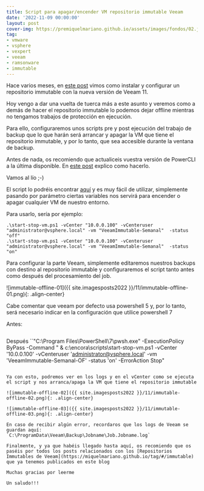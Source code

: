 ```yaml
---
title: Script para apagar/encender VM repositorio immutable Veeam
date: '2022-11-09 00:00:00'
layout: post
cover-img: https://premiquelmariano.github.io/assets/images/fondos/02.jpg
tag:
- vmware
- vsphere
- vexpert
- veeam
- ramsonware
- immutable
---
```


Hace varios meses, en [este post](https://miquelmariano.github.io/2022/04/05/veeam11-immutable-repository-hardening/) vimos como instalar y configurar un repositorio immutable con la nueva versión de Veeam 11.

Hoy vengo a dar una vuelta de tuerca más a este asunto y veremos como a demás de hacer el repositorio immutable lo podemos dejar offline mientras no tengamos trabajos de protección en ejecución.

Para ello, configuraremos unos scripts pre y post ejecución del trabajo de backup que lo que harán será arrancar y apagar la VM que tiene el repositorio immutable, y por lo tanto, que sea accesible durante la ventana de backup.

Antes de nada, os recomiendo que actualiceis vuestra versión de PowerCLI a la última disponible. En [este post](https://miquelmariano.github.io/2019/01/09/instalar-powerCLI-10-windows/) explico como hacerlo.

Vamos al lío ;-)

El script lo podréis encontrar [aquí](https://raw.githubusercontent.com/miquelMariano/vSphere-PowerCLI/master/start-stop-vm/start-stop-vm.ps1) y es muy fácil de utilizar, simplemente pasando por parámetro ciertas variables nos servirá para encender o apagar cualquier VM de nuestro entorno.

Para usarlo, sería por ejemplo:
```
.\start-stop-vm.ps1 -vCenter "10.0.0.100" -vCenteruser "administrator@vsphere.local" -vm "VeeamImmutable-Semanal"  -status "off"
.\start-stop-vm.ps1 -vCenter "10.0.0.100" -vCenteruser "administrator@vsphere.local" -vm "VeeamImmutable-Semanal"  -status "on"
```

Para configurar la parte Veeam, simplemente editaremos nuestros backups con destino al repositorio immutable y configuraremos el script tanto antes como después del procesamiento del job.

![immutable-offline-01]({{ site.imagesposts2022 }}/11/immutable-offline-01.png){: .align-center}

Cabe comentar que veeam por defecto usa powershell 5 y, por lo tanto, será necesario indicar en la configuración que utilice powershell 7

Antes:
```"C:\Program Files\PowerShell\7\pwsh.exe" -ExecutionPolicy ByPass -Command " & c:\encora\scripts\start-stop-vm.ps1 -vCenter '10.0.0.100' -vCenteruser 'administrator@vsphere.local' -vm 'VeeamImmutable-Semanal-OF'  -status 'on' -ErrorAction Stop"
```

Después
``"C:\Program Files\PowerShell\7\pwsh.exe" -ExecutionPolicy ByPass -Command " & c:\encora\scripts\start-stop-vm.ps1 -vCenter '10.0.0.100' -vCenteruser 'administrator@vsphere.local' -vm 'VeeamImmutable-Semanal-OF'  -status 'on' -ErrorAction Stop"
```

Ya con esto, podremos ver en los logs y en el vCenter como se ejecuta el script y nos arranca/apaga la VM que tiene el repositorio immutable

![immutable-offline-02]({{ site.imagesposts2022 }}/11/immutable-offline-02.png){: .align-center}

![immutable-offline-03]({{ site.imagesposts2022 }}/11/immutable-offline-03.png){: .align-center}

En caso de recibir algún error, recordaros que los logs de Veeam se guardan aquí:
`C:\ProgramData\Veeam\Backup\Jobname\Job.Jobname.log`

Finalmente, y ya que habéis llegado hasta aquí, os recomiendo que os paséis por todos los posts relacionados con los [Repositorios Immutables de Veeam](https://miquelmariano.github.io/tag/#/immutable) que ya tenemos publicados en este blog

Muchas gracias por leerme

Un saludo!!!
